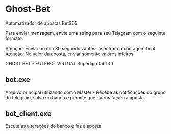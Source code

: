 # Ghost-Bet

Automatizador de apostas Bet365

Para enviar mensagem, envie uma string para seu Telegram com o seguinte formato:

Atenção: Enviar no min 30 segundos antes de entrar na contagem final
Atenção: No valor da aposta, enviar somente valores inteiros

GHOST BET - FUTEBOL VIRTUAL
Superliga
04:13
1


## bot.exe 
Arquivo principal utilizando como Master - Recebe as notificações do grupo do telegram, salva no banco e permite que outros façam a aposta

## bot_client.exe 
Escuta as alterações do banco e faz a aposta

